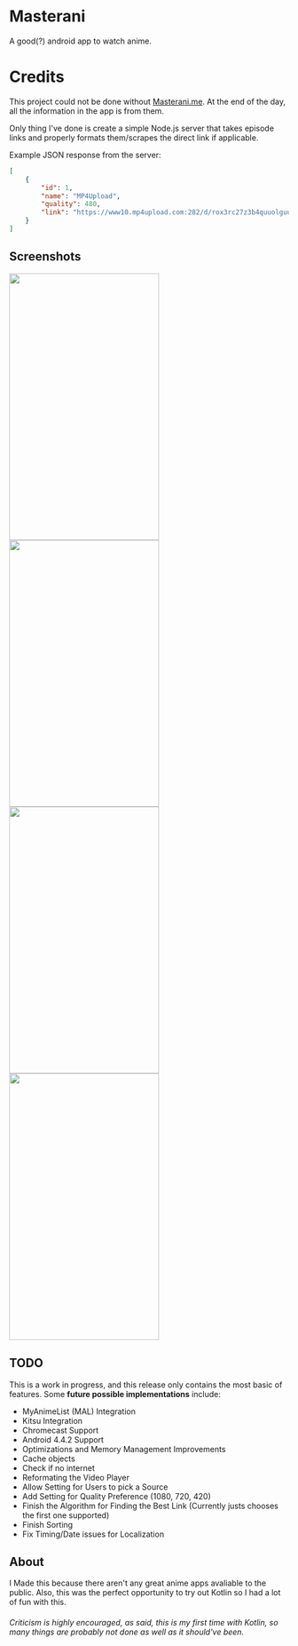 # Masterani
A good(?) android app to watch anime.

# Credits
This project could not be done without [Masterani.me](https://www.masterani.me). At the end of the day, all the information in the app is from them.  
  
Only thing I've done is create a simple Node.js server that takes episode links and properly formats them/scrapes the direct link if applicable.  
  
Example JSON response from the server:
 
```json
[
    {
        "id": 1,
        "name": "MP4Upload",
        "quality": 480,
        "link": "https://www10.mp4upload.com:282/d/rox3rc27z3b4quuolguuqokmcsejrewt27d6w56j3ngfnexajamlnaaz/Naruto - 001 - Enter Naruto Uzumaki! [DarkDream].mp4"
    }
]
```

## Screenshots
<img align="left" src="https://i.imgur.com/r2KiSSJ.jpg" width="270" height="480"/>
<img align="left" src="https://i.imgur.com/j1rKvfP.jpg" width="270" height="480"/>
<img align="left" src="https://i.imgur.com/WKmRmu0.jpg" width="270" height="480"/>
<img align="center" src="https://i.imgur.com/v7IjgiP.jpg" width="270" height="480"/>



## TODO
This is a work in progress, and this release only contains the most basic of features. Some **future possible implementations** include:
* MyAnimeList (MAL) Integration
* Kitsu Integration
* Chromecast Support
* Android 4.4.2 Support
* Optimizations and Memory Management Improvements
* Cache objects
* Check if no internet
* Reformating the Video Player
* Allow Setting for Users to pick a Source
* Add Setting for Quality Preference (1080, 720, 420)
* Finish the Algorithm for Finding the Best Link (Currently justs chooses the first one supported)
* Finish Sorting
* Fix Timing/Date issues for Localization

## About
I Made this because there aren't any great anime apps avaliable to the public. Also, this was the perfect opportunity to try out Kotlin so I had a lot of fun with this.

###### Criticism is highly encouraged, as said, this is my first time with Kotlin, so many things are probably not done as well as it should've been.
